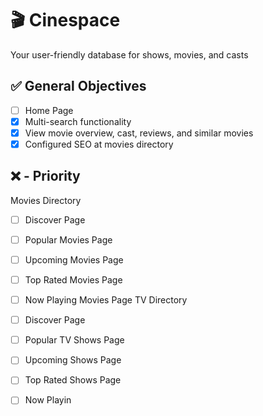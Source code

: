 # 🎬 Cinespace

Your user-friendly database for shows, movies, and casts

## ✅ General Objectives

- [ ] Home Page
- [x] Multi-search functionality
- [x] View movie overview, cast, reviews, and similar movies
- [x] Configured SEO at movies directory

## ❌ - Priority
Movies Directory

- [ ] Discover Page
- [ ] Popular Movies Page
- [ ] Upcoming Movies Page
- [ ] Top Rated Movies Page
- [ ] Now Playing Movies Page
TV Directory

- [ ] Discover Page
- [ ] Popular TV Shows Page
- [ ] Upcoming Shows Page
- [ ] Top Rated Shows Page
- [ ] Now Playin
